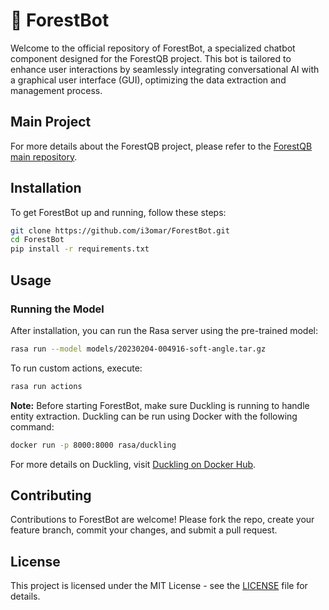 # 🤖 ForestBot
Welcome to the official repository of ForestBot, a specialized chatbot component designed for the ForestQB project. This bot is tailored to enhance user interactions by seamlessly integrating conversational AI with a graphical user interface (GUI), optimizing the data extraction and management process.

## Main Project
For more details about the ForestQB project, please refer to the [ForestQB main repository](https://github.com/i3omar/ForestQB).


## Installation

To get ForestBot up and running, follow these steps:

```bash
git clone https://github.com/i3omar/ForestBot.git
cd ForestBot
pip install -r requirements.txt
```

## Usage
### Running the Model
After installation, you can run the Rasa server using the pre-trained model:

```bash
rasa run --model models/20230204-004916-soft-angle.tar.gz
```

To run custom actions, execute:

```bash
rasa run actions
```


**Note:** Before starting ForestBot, make sure Duckling is running to handle entity extraction. Duckling can be run using Docker with the following command:

```bash
docker run -p 8000:8000 rasa/duckling
```

For more details on Duckling, visit [Duckling on Docker Hub](https://hub.docker.com/r/rasa/duckling/).





## Contributing

Contributions to ForestBot are welcome! Please fork the repo, create your feature branch, commit your changes, and submit a pull request.

## License

This project is licensed under the MIT License - see the [LICENSE](LICENSE) file for details.

